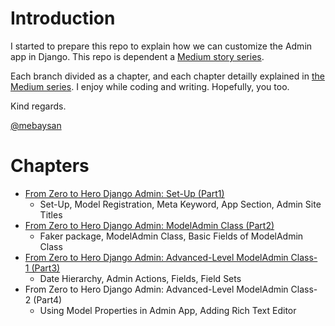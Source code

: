 # Introduction

I started to prepare this repo to explain how we can customize the Admin app in Django. This repo is dependent a [Medium story series](https://mebaysan.medium.com/).

Each branch divided as a chapter, and each chapter detailly explained in [the Medium series](https://mebaysan.medium.com/). I enjoy while coding and writing. Hopefully, you too.

Kind regards.

[@mebaysan](https://github.com/mebaysan)

# Chapters
- [From Zero to Hero Django Admin: Set-Up (Part1)](https://medium.com/nerd-for-tech/from-zero-to-hero-django-admin-set-up-part1-253cd3a5a723)
  - Set-Up, Model Registration, Meta Keyword, App Section, Admin Site Titles
- [From Zero to Hero Django Admin: ModelAdmin Class (Part2)](https://mebaysan.medium.com/from-zero-to-hero-django-admin-modeladmin-class-part2-2c8665d6cd5)
  - Faker package, ModelAdmin Class, Basic Fields of ModelAdmin Class
- [From Zero to Hero Django Admin: Advanced-Level ModelAdmin Class-1 (Part3)](https://medium.com/nerd-for-tech/from-zero-to-hero-django-admin-advanced-level-modeladmin-class-1-part3-b4a9c4a21cc2)
  - Date Hierarchy, Admin Actions, Fields, Field Sets
- From Zero to Hero Django Admin: Advanced-Level ModelAdmin Class-2 (Part4)
  - Using Model Properties in Admin App, Adding Rich Text Editor